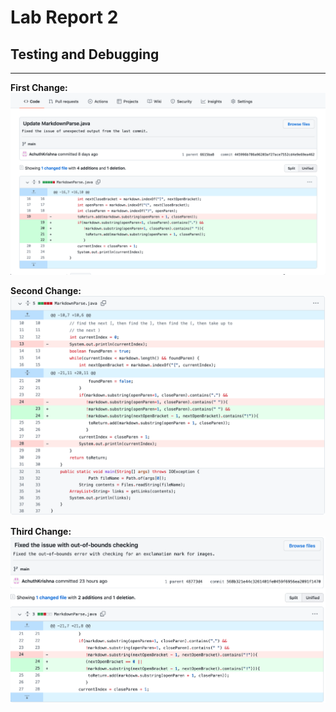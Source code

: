# Lab Report 2
## Testing and Debugging
---
**First Change:**
![Image](FirstChangeScreenshot.png)

**Second Change:**
![Image](SecondChangeScreenshot.png)

**Third Change:**
![Image](ThirdChangeScreenshot.png)
